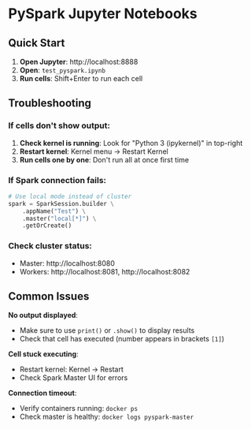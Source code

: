 # PySpark Jupyter Notebooks

## Quick Start

1. **Open Jupyter**: http://localhost:8888
2. **Open**: `test_pyspark.ipynb`
3. **Run cells**: Shift+Enter to run each cell

## Troubleshooting

### If cells don't show output:

1. **Check kernel is running**: Look for "Python 3 (ipykernel)" in top-right
2. **Restart kernel**: Kernel menu → Restart Kernel
3. **Run cells one by one**: Don't run all at once first time

### If Spark connection fails:

```python
# Use local mode instead of cluster
spark = SparkSession.builder \
    .appName("Test") \
    .master("local[*]") \
    .getOrCreate()
```

### Check cluster status:
- Master: http://localhost:8080
- Workers: http://localhost:8081, http://localhost:8082

## Common Issues

**No output displayed**:
- Make sure to use `print()` or `.show()` to display results
- Check that cell has executed (number appears in brackets `[1]`)

**Cell stuck executing**:
- Restart kernel: Kernel → Restart
- Check Spark Master UI for errors

**Connection timeout**:
- Verify containers running: `docker ps`
- Check master is healthy: `docker logs pyspark-master`
